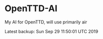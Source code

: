 # OpenTTD-AI
My AI for OpenTTD, will use primarily air

Latest backup: Sun Sep 29 11:50:01 UTC 2019
